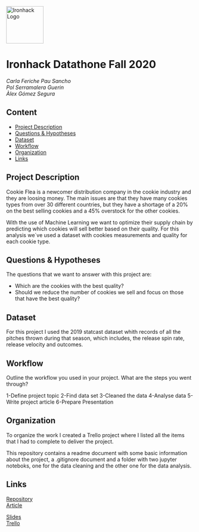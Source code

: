 <img src="https://bit.ly/2VnXWr2" alt="Ironhack Logo" width="100"/>

# Ironhack Datathone Fall 2020
*Carla Feriche*	
*Pau Sancho* 	
*Pol Serramalera Guerin*	
*Àlex Gómez Segura*	

## Content
- [Project Description](#project-description)
- [Questions & Hypotheses](#questions-hypotheses)
- [Dataset](#dataset)
- [Workflow](#workflow)
- [Organization](#organization)
- [Links](#links)

## Project Description
Cookie Flea is a newcomer distribution company in the cookie industry and they are loosing money. The main issues are that they have many cookies types from over 30 different countries, but they have a shortage of a 20% on the best selling cookies and a 45% overstock for the other cookies. 

With the use of Machine Learning we want to optimize their supply chain by predicting which cookies will sell better based on their quality. For this analysis we´ve used a dataset with cookies measurements and quality for each cookie type. 

## Questions & Hypotheses
The questions that we want to answer with this project are: 

- Which are the cookies with the best quality?
- Should we reduce the number of cookies we sell and focus on those that have the best quality? 

## Dataset
For this project I used the 2019 statcast dataset whith records of all the pitches thrown during that season, which includes, the release spin rate, release velocity and outcomes. 


## Workflow
Outline the workflow you used in your project. What are the steps you went through?

1-Define project topic
2-Find data set
3-Cleaned the data
4-Analyse data
5-Write project article
6-Prepare Presentation


## Organization
To organize the work I created a Trello project where I listed all the items that I had to complete to deliver the project. 

This repository contains a readme document with some basic information about the project, a .gitignore document and a folder with two jupyter noteboks, one for the data cleaning and the other one for the data analysis. 

## Links
[Repository](https://github.com/pausancho/Project-Week-5-Your-Own-Project)  
[Article](https://pausanchogonzalez.medium.com/the-ever-expanding-strikeouts-game-8a1d50ce0b95)

[Slides](https://docs.google.com/presentation/d/1FtpNh2uj3P3u77omgbLKLf7sCmuHMMyULdFsYkcoimw/edit?usp=sharing)  
[Trello](https://trello.com/b/cmocSGs7/project-4)
